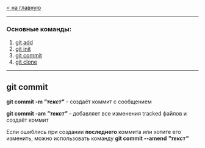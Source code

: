 [< на главную](./readme.md)

---

### Основные команды:
1. [git add](./add.md)
2. [git init](./init.md)
3. [git commit](./commit.md)
4. [git clone](./clone.md)

---

## git commit

**git commit -m *"текст"*** - создаёт коммит с сообщением

**git commit -am *"текст"*** - добавляет все изменения tracked файлов и создаёт коммит

Если ошиблись при создании **последнего** коммита или хотите его изменить, можно использовать команду **git commit --amend *"текст"***